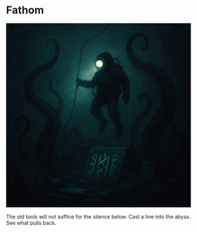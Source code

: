 # Fathom

![Fathom Icon](https://github.com/K0-80/fathom-1.21/blob/master/src/main/resources/assets/fathom/icon.png)

The old tools will not suffice for the silence below.
Cast a line into the abyss.
See what pulls back.
